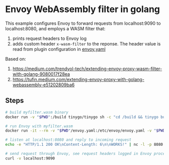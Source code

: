 # Envoy WebAssembly filter in golang
 
This example configures Envoy to forward requests from localhost:9090 to localhost:8080, and employs a WASM filter that:
1. prints request headers to Envoy log
2. adds custom header `x-wasm-filter` to the reponse. The header value is read from plugin configuration in [envoy.yaml](./envoy.yaml)

Based on:

1. https://medium.com/trendyol-tech/extending-envoy-proxy-wasm-filter-with-golang-9080017f28ea
1. https://tufin.medium.com/extending-envoy-proxy-with-golang-webassembly-e51202809ba6

## Steps

```bash
# build myfilter.wasm binary
docker run -v "$PWD":/build tinygo/tinygo sh -c "cd /build && tinygo build -o myfilter.wasm -scheduler=none -target=wasi ./main.go"
```

```bash
# run Envoy with myfilter.wasm
docker run -it --rm -v "$PWD"/envoy.yaml:/etc/envoy/envoy.yaml -v "$PWD"/myfilter.wasm:/etc/envoy/myfilter.wasm --network host envoyproxy/envoy:v1.22-latest
```

```bash
# listen at localhost:8080 and reply to incoming request
echo -e "HTTP/1.1 200 OK\nContent-Length: 6\n\nWORKS!" | nc -l -p 8080
```

```bash
# send request through Envoy, see request headers logged in Envoy process window and custom header being returned
curl -v localhost:9090
```